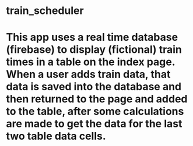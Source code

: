 # train_scheduler

# This app uses a real time database (firebase) to display (fictional) train times in a table on the index page. When a user adds train data, that data is saved into the database and then returned to the page and added to the table, after some calculations are made to get the data for the last two table data cells.